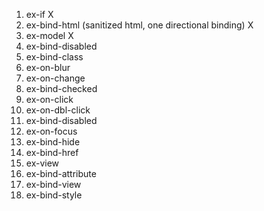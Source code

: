 1) ex-if  X
2) ex-bind-html (sanitized html, one directional binding) X
3) ex-model X
4) ex-bind-disabled
5) ex-bind-class
7) ex-on-blur
8) ex-on-change
9) ex-bind-checked
11) ex-on-click
12) ex-on-dbl-click
13) ex-bind-disabled
14) ex-on-focus
15) ex-bind-hide
16) ex-bind-href
17) ex-view
18) ex-bind-attribute
19) ex-bind-view
20) ex-bind-style